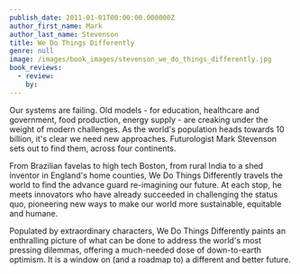 ```yaml
---
publish_date: 2011-01-01T00:00:00.000000Z
author_first_name: Mark
author_last_name: Stevenson
title: We Do Things Differently
genre: null
image: /images/book_images/stevenson_we_do_things_differently.jpg
book_reviews:
  - review: 
    by: 
---
```

Our systems are failing. Old models - for education, healthcare and government, food production, energy supply - are creaking under the weight of modern challenges. As the world's population heads towards 10 billion, it's clear we need new approaches. Futurologist Mark Stevenson sets out to find them, across four continents.

From Brazilian favelas to high tech Boston, from rural India to a shed inventor in England's home counties, We Do Things Differently travels the world to find the advance guard re-imagining our future. At each stop, he meets innovators who have already succeeded in challenging the status quo, pioneering new ways to make our world more sustainable, equitable and humane.

Populated by extraordinary characters, We Do Things Differently paints an enthralling picture of what can be done to address the world's most pressing dilemmas, offering a much-needed dose of down-to-earth optimism. It is a window on (and a roadmap to) a different and better future.